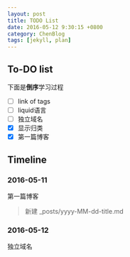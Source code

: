 ```yaml
---
layout: post
title: TODO List
date: 2016-05-12 9:30:15 +0800
category: ChenBlog
tags: [jekyll, plan]
---
```


## To-DO list

下面是**倒序**学习过程

- [ ] link of tags
- [ ] liquid语言
- [ ] 独立域名
- [x] 显示归类
- [x] 第一篇博客

## Timeline

### 2016-05-11

第一篇博客
> 新建 \_posts/yyyy-MM-dd-title.md

### 2016-05-12

独立域名
